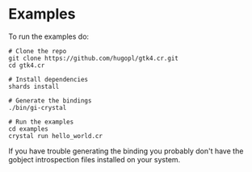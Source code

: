 # Examples

To run the examples do:

```Sh
# Clone the repo
git clone https://github.com/hugopl/gtk4.cr.git
cd gtk4.cr

# Install dependencies
shards install

# Generate the bindings
./bin/gi-crystal

# Run the examples
cd examples
crystal run hello_world.cr
```

If you have trouble generating the binding you probably don't have the gobject introspection files installed on
your system.
